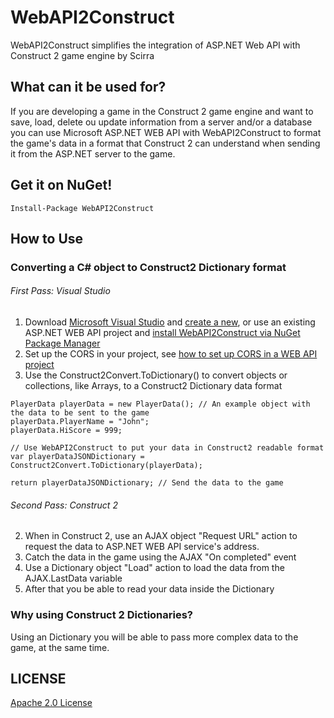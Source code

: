 WebAPI2Construct
================

WebAPI2Construct simplifies the integration of ASP.NET Web API with Construct 2 game engine by Scirra

## What can it be used for?
If you are developing a game in the Construct 2 game engine and want to save, load, delete ou update information from a server and/or a database you can use Microsoft ASP.NET WEB API with WebAPI2Construct to format the game's data in a format that Construct 2 can understand when sending it from the ASP.NET server to the game.

## Get it on NuGet!
    
    Install-Package WebAPI2Construct
    
## How to Use
### Converting a C# object to Construct2 Dictionary format

###### First Pass: Visual Studio
1. Download [Microsoft Visual Studio](http://www.visualstudio.com/pt-br/downloads/download-visual-studio-vs#DownloadFamilies_2) and [create a new](http://www.asp.net/web-api/overview/getting-started-with-aspnet-web-api/tutorial-your-first-web-api), or use an existing ASP.NET WEB API project and [install WebAPI2Construct via NuGet Package Manager](https://www.youtube.com/watch?v=02LQNppYVx0)
2. Set up the CORS in your project, see [how to set up CORS in a WEB API project](http://www.asp.net/web-api/overview/security/enabling-cross-origin-requests-in-web-api)
3. Use the Construct2Convert.ToDictionary() to convert objects or collections, like Arrays, to a Construct2 Dictionary data format

```
PlayerData playerData = new PlayerData(); // An example object with the data to be sent to the game
playerData.PlayerName = "John";
playerData.HiScore = 999;

// Use WebAPI2Construct to put your data in Construct2 readable format
var playerDataJSONDictionary = Construct2Convert.ToDictionary(playerData);

return playerDataJSONDictionary; // Send the data to the game
```

###### Second Pass: Construct 2
2. When in Construct 2, use an AJAX object "Request URL" action to request the data to ASP.NET WEB API service's address.
3. Catch the data in the game using the AJAX "On completed" event
4. Use a Dictionary object "Load" action to load the data from the AJAX.LastData variable
5. After that you be able to read your data inside the Dictionary

### Why using Construct 2 Dictionaries?
Using an Dictionary you will be able to pass more complex data to the game, at the same time.

## LICENSE
[Apache 2.0 License](https://github.com/dannevesdantas/WebAPI2Construct/blob/master/LICENSE)
